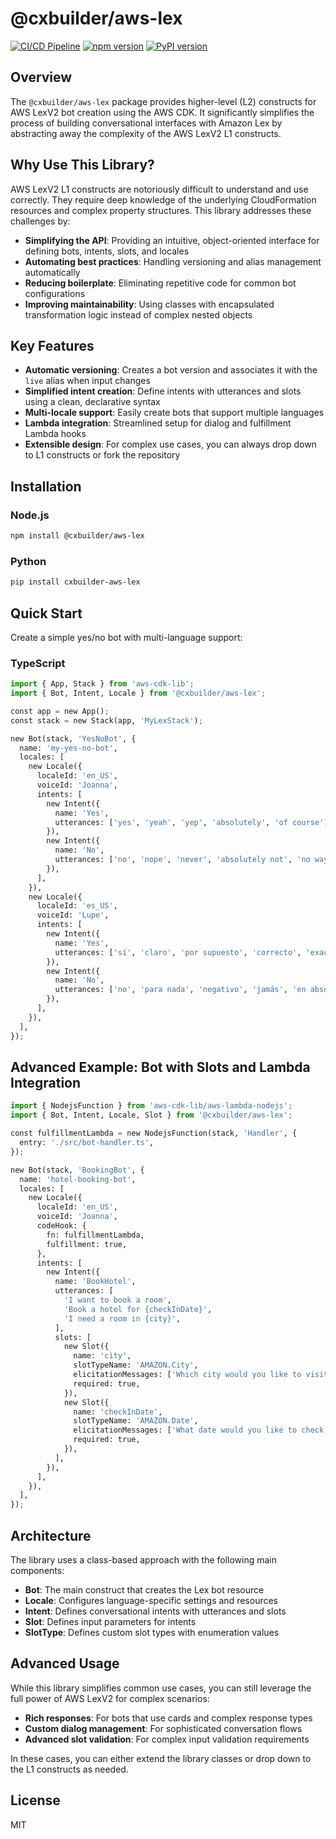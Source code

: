 # @cxbuilder/aws-lex

[![CI/CD Pipeline](https://github.com/cxbuilder/aws-lex/actions/workflows/ci-cd.yml/badge.svg)](https://github.com/cxbuilder/aws-lex/actions/workflows/ci-cd.yml)
[![npm version](https://badge.fury.io/js/@cxbuilder%2Faws-lex.svg)](https://badge.fury.io/js/@cxbuilder%2Faws-lex)
[![PyPI version](https://badge.fury.io/py/cxbuilder-aws-lex.svg)](https://badge.fury.io/py/cxbuilder-aws-lex)

## Overview

The `@cxbuilder/aws-lex` package provides higher-level (L2) constructs for AWS LexV2 bot creation using the AWS CDK. It significantly simplifies the process of building conversational interfaces with Amazon Lex by abstracting away the complexity of the AWS LexV2 L1 constructs.

## Why Use This Library?

AWS LexV2 L1 constructs are notoriously difficult to understand and use correctly. They require deep knowledge of the underlying CloudFormation resources and complex property structures. This library addresses these challenges by:

* **Simplifying the API**: Providing an intuitive, object-oriented interface for defining bots, intents, slots, and locales
* **Automating best practices**: Handling versioning and alias management automatically
* **Reducing boilerplate**: Eliminating repetitive code for common bot configurations
* **Improving maintainability**: Using classes with encapsulated transformation logic instead of complex nested objects

## Key Features

* **Automatic versioning**: Creates a bot version and associates it with the `live` alias when input changes
* **Simplified intent creation**: Define intents with utterances and slots using a clean, declarative syntax
* **Multi-locale support**: Easily create bots that support multiple languages
* **Lambda integration**: Streamlined setup for dialog and fulfillment Lambda hooks
* **Extensible design**: For complex use cases, you can always drop down to L1 constructs or fork the repository

## Installation

### Node.js

```bash
npm install @cxbuilder/aws-lex
```

### Python

```bash
pip install cxbuilder-aws-lex
```

## Quick Start

Create a simple yes/no bot with multi-language support:

### TypeScript

```python
import { App, Stack } from 'aws-cdk-lib';
import { Bot, Intent, Locale } from '@cxbuilder/aws-lex';

const app = new App();
const stack = new Stack(app, 'MyLexStack');

new Bot(stack, 'YesNoBot', {
  name: 'my-yes-no-bot',
  locales: [
    new Locale({
      localeId: 'en_US',
      voiceId: 'Joanna',
      intents: [
        new Intent({
          name: 'Yes',
          utterances: ['yes', 'yeah', 'yep', 'absolutely', 'of course'],
        }),
        new Intent({
          name: 'No',
          utterances: ['no', 'nope', 'never', 'absolutely not', 'no way'],
        }),
      ],
    }),
    new Locale({
      localeId: 'es_US',
      voiceId: 'Lupe',
      intents: [
        new Intent({
          name: 'Yes',
          utterances: ['sí', 'claro', 'por supuesto', 'correcto', 'exacto'],
        }),
        new Intent({
          name: 'No',
          utterances: ['no', 'para nada', 'negativo', 'jamás', 'en absoluto'],
        }),
      ],
    }),
  ],
});
```

## Advanced Example: Bot with Slots and Lambda Integration

```python
import { NodejsFunction } from 'aws-cdk-lib/aws-lambda-nodejs';
import { Bot, Intent, Locale, Slot } from '@cxbuilder/aws-lex';

const fulfillmentLambda = new NodejsFunction(stack, 'Handler', {
  entry: './src/bot-handler.ts',
});

new Bot(stack, 'BookingBot', {
  name: 'hotel-booking-bot',
  locales: [
    new Locale({
      localeId: 'en_US',
      voiceId: 'Joanna',
      codeHook: {
        fn: fulfillmentLambda,
        fulfillment: true,
      },
      intents: [
        new Intent({
          name: 'BookHotel',
          utterances: [
            'I want to book a room',
            'Book a hotel for {checkInDate}',
            'I need a room in {city}',
          ],
          slots: [
            new Slot({
              name: 'city',
              slotTypeName: 'AMAZON.City',
              elicitationMessages: ['Which city would you like to visit?'],
              required: true,
            }),
            new Slot({
              name: 'checkInDate',
              slotTypeName: 'AMAZON.Date',
              elicitationMessages: ['What date would you like to check in?'],
              required: true,
            }),
          ],
        }),
      ],
    }),
  ],
});
```

## Architecture

The library uses a class-based approach with the following main components:

* **Bot**: The main construct that creates the Lex bot resource
* **Locale**: Configures language-specific settings and resources
* **Intent**: Defines conversational intents with utterances and slots
* **Slot**: Defines input parameters for intents
* **SlotType**: Defines custom slot types with enumeration values

## Advanced Usage

While this library simplifies common use cases, you can still leverage the full power of AWS LexV2 for complex scenarios:

* **Rich responses**: For bots that use cards and complex response types
* **Custom dialog management**: For sophisticated conversation flows
* **Advanced slot validation**: For complex input validation requirements

In these cases, you can either extend the library classes or drop down to the L1 constructs as needed.

## License

MIT
